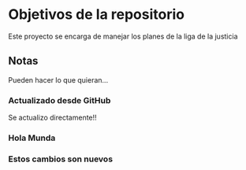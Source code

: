 # Objetivos de la repositorio

Este proyecto se encarga de manejar los planes de la liga de la justicia

## Notas

Pueden hacer lo que quieran...

### Actualizado desde GitHub

Se actualizo directamente!!

### Hola Munda

### Estos cambios son nuevos
